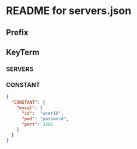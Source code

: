 README for servers.json
=======================

Prefix
------

KeyTerm
-------

### SERVERS ###



### CONSTANT ###

``` json
{
  "CONSTANT": {
    "mysql": {
      "id":  "userID",
      "pwd": "password",
      "port": 3306
    }
  }
}
```
